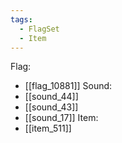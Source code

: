 ```yaml
---
tags:
  - FlagSet
  - Item
---
```

Flag:
- [[flag_10881]]
Sound:
- [[sound_44]]
- [[sound_43]]
- [[sound_17]]
Item:
- [[item_511]]
